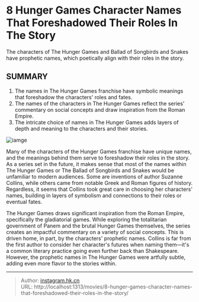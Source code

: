 # 8 Hunger Games Character Names That Foreshadowed Their Roles In The Story


The characters of The Hunger Games and Ballad of Songbirds and Snakes have prophetic names, which poetically align with their roles in the story.

## SUMMARY

1. The names in The Hunger Games franchise have symbolic meanings that foreshadow the characters&#39; roles and fates.
2. The names of the characters in The Hunger Games reflect the series&#39; commentary on social concepts and draw inspiration from the Roman Empire.
3. The intricate choice of names in The Hunger Games adds layers of depth and meaning to the characters and their stories.

![iamge](https://cdn.jsdelivr.net/gh/marykeil/picgolib/image202401111843996.png)




Many of the characters of the Hunger Games franchise have unique names, and the meanings behind them serve to foreshadow their roles in the story. As a series set in the future, it makes sense that most of the names within The Hunger Games or The Ballad of Songbirds and Snakes would be unfamiliar to modern audiences. Some are inventions of author Suzanne Collins, while others came from notable Greek and Roman figures of history. Regardless, it seems that Collins took great care in choosing her characters&#39; names, building in layers of symbolism and connections to their roles or eventual fates.

The Hunger Games draws significant inspiration from the Roman Empire, specifically the gladiatorial games. While exploring the totalitarian government of Panem and the brutal Hunger Games themselves, the series creates an impactful commentary on a variety of social concepts. This is driven home, in part, by the characters&#39; prophetic names. Collins is far from the first author to consider her character&#39;s futures when naming them—it&#39;s a common literary practice going even further back than Shakespeare. However, the prophetic names in The Hunger Games were artfully subtle, adding even more flavor to the stories within.


---

> Author: [instagram.hk.cn](https://instagram.hk.cn/)  
> URL: http://localhost:1313/movies/8-hunger-games-character-names-that-foreshadowed-their-roles-in-the-story/  

